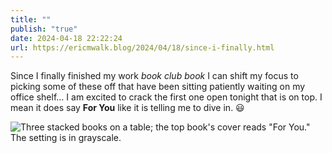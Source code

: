 ```yaml
---
title: ""
publish: "true"
date: 2024-04-18 22:22:24
url: https://ericmwalk.blog/2024/04/18/since-i-finally.html
---
```


Since I finally finished my work *book club book* I can shift my focus to picking some of these off that have been sitting patiently waiting on my office shelf… I am excited to crack the first one open tonight that is on top. I mean it does say **For You** like it is telling me to dive in. 😃

![Three stacked books on a table; the top book's cover reads "For You." The setting is in grayscale.](https://ericmwalk.blog/uploads/2024/img-8381.jpeg)